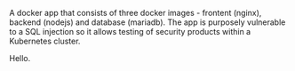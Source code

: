 A docker app that consists of three docker images - frontent (nginx), backend (nodejs) and database (mariadb).
The app is purposely vulnerable to a SQL injection so it allows testing of security products within a Kubernetes cluster.

Hello.
